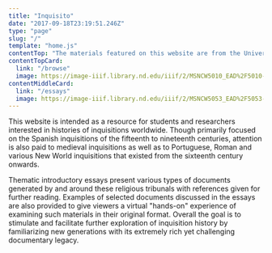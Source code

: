 ```yaml
---
title: "Inquisito"
date: "2017-09-18T23:19:51.246Z"
type: "page"
slug: "/"
template: "home.js"
contentTop: "The materials featured on this website are from the University of Notre Dame&apos;s Harley L. McDevitt Inquisition Collection. The collection consists of several hundred items, from printed volumes to unique manuscripts and images, all bearing some relationship to the general theme of &quot;inquisition.&quot;"
contentTopCard:
  link: "/browse"
  image: https://image-iiif.library.nd.edu/iiif/2/MSNCW5010_EAD%2F5010-01.a.150/full/!300,300/0/default.jpg
contentMiddleCard:
  link: "/essays"
  image: https://image-iiif.library.nd.edu/iiif/2/MSNCW5053_EAD%2F5053-01.a.150/full/!250,250/0/default.jpg
---
```

This website is intended as a resource for students and researchers interested in histories of inquisitions worldwide. Though primarily focused on the Spanish inquisitions of the fifteenth to nineteenth centuries, attention is also paid to medieval inquisitions as well as to Portuguese, Roman and various New World inquisitions that existed from the sixteenth century onwards.

Thematic introductory essays present various types of documents generated by and around these religious tribunals with references given for further reading. Examples of selected documents discussed in the essays are also provided to give viewers a virtual "hands-on" experience of examining such materials in their original format. Overall the goal is to stimulate and facilitate further exploration of inquisition history by familiarizing new generations with its extremely rich yet challenging documentary legacy.
